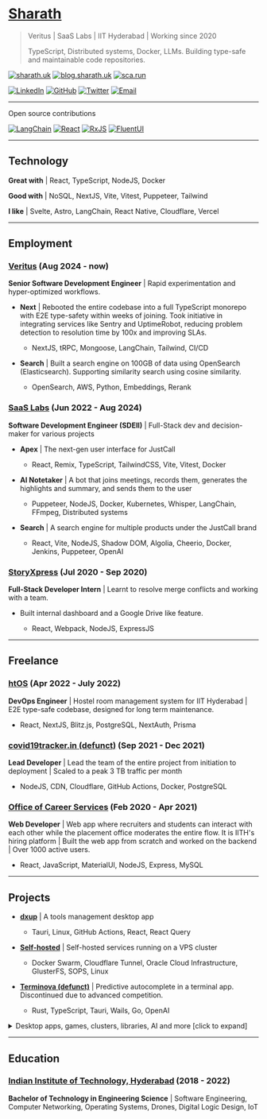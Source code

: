 # [Sharath](https://sharath.uk)

> Veritus | SaaS Labs | IIT Hyderabad | Working since 2020
>
> TypeScript, Distributed systems, Docker, LLMs. Building type-safe and maintainable code repositories.

[![sharath.uk](https://img.shields.io/badge/website-sharath.uk-darkgreen?style=for-the-badge)](https://sharath.uk/)
[![blog.sharath.uk](https://img.shields.io/badge/blog-blog.sharath.uk-white?style=for-the-badge)](https://blog.sharath.uk/)
[![sca.run](https://img.shields.io/badge/void-sca.run-black?style=for-the-badge)](https://www.sca.run/)

[![LinkedIn](https://img.shields.io/badge/LinkedIn-black?style=flat&logo=linkedin&color=black)](https://www.linkedin.com/in/tnfssc/)
[![GitHub](https://img.shields.io/badge/GitHub-black?style=flat&logo=github&color=black)](https://github.com/tnfssc)
[![Twitter](https://img.shields.io/badge/Twitter-black?style=flat&logo=x&color=black)](https://twitter.com/tnfssc)
[![Email](https://img.shields.io/badge/Email-black?style=flat&logo=maildotru&color=black)](mailto:admin@sharath.uk)

---

Open source contributions

[![LangChain](https://img.shields.io/github/stars/langchain-ai/langchainjs?style=for-the-badge&logo=langchain&label=LangChain&color=f5f5f5)](https://github.com/langchain-ai/langchainjs/pull/5637)
[![React](https://img.shields.io/github/stars/facebook/react?style=for-the-badge&logo=react&label=React&color=5dabc0)](https://github.com/facebook/react/pull/30123)
[![RxJS](https://img.shields.io/github/stars/ReactiveX/rxjs?style=for-the-badge&logo=reactivex&label=RxJS&color=purple)](https://github.com/ReactiveX/rxjs/pull/7487)
[![FluentUI](https://img.shields.io/github/stars/microsoft/fluentui?style=for-the-badge&logo=fluentd&label=FluentUI&color=blue)](https://github.com/microsoft/fluentui/pull/31854)

---

## Technology

**Great with** | React, TypeScript, NodeJS, Docker

**Good with** | NoSQL, NextJS, Vite, Vitest, Puppeteer, Tailwind

**I like** | Svelte, Astro, LangChain, React Native, Cloudflare, Vercel

---

## Employment

### [Veritus](https://www.veritus.ai/) (Aug 2024 - now)

**Senior Software Development Engineer** | Rapid experimentation and hyper-optimized workflows.

- **Next** | Rebooted the entire codebase into a full TypeScript monorepo with E2E type-safety within weeks of joining. Took initiative in integrating services like Sentry and UptimeRobot, reducing problem detection to resolution time by 100x and improving SLAs.

  - NextJS, tRPC, Mongoose, LangChain, Tailwind, CI/CD

- **Search** | Built a search engine on 100GB of data using OpenSearch (Elasticsearch). Supporting similarity search using cosine similarity.

  - OpenSearch, AWS, Python, Embeddings, Rerank

### [SaaS Labs](https://www.saaslabs.co/) (Jun 2022 - Aug 2024)

**Software Development Engineer (SDEII)** | Full-Stack dev and decision-maker for various projects

- **Apex** | The next-gen user interface for JustCall

  - React, Remix, TypeScript, TailwindCSS, Vite, Vitest, Docker

- **AI Notetaker** | A bot that joins meetings, records them, generates the highlights and summary, and sends them to the user

  - Puppeteer, NodeJS, Docker, Kubernetes, Whisper, LangChain, FFmpeg, Distributed systems

- **Search** | A search engine for multiple products under the JustCall brand

  - React, Vite, NodeJS, Shadow DOM, Algolia, Cheerio, Docker, Jenkins, Puppeteer, OpenAI

### [StoryXpress](https://storyxpress.co/) (Jul 2020 - Sep 2020)

**Full-Stack Developer Intern** | Learnt to resolve merge conflicts and working with a team.

- Built internal dashboard and a Google Drive like feature.

  - React, Webpack, NodeJS, ExpressJS

---

## Freelance

### [htOS](https://htos-demo.sharath.uk/) (Apr 2022 - July 2022)

**DevOps Engineer** | Hostel room management system for IIT Hyderabad | E2E type-safe codebase, designed for long term maintenance.

- React, NextJS, Blitz.js, PostgreSQL, NextAuth, Prisma

### [covid19tracker.in (defunct)](https://c19-react.pages.dev/) (Sep 2021 - Dec 2021)

**Lead Developer** | Lead the team of the entire project from initiation to deployment | Scaled to a peak 3 TB traffic per month

- NodeJS, CDN, Cloudflare, GitHub Actions, Docker, PostgreSQL

### [Office of Career Services](https://ocs.iith.ac.in/) (Feb 2020 - Apr 2021)

**Web Developer** | Web app where recruiters and students can interact with each other while the placement office moderates the entire flow. It is IITH's hiring platform | Built the web app from scratch and worked on the backend | Over 1000 active users.

- React, JavaScript, MaterialUI, NodeJS, Express, MySQL

---

## Projects

- **[dxup](https://blog.sharath.uk/blog/dxup-announcement/)** | A tools management desktop app

  - Tauri, Linux, GitHub Actions, React, React Query

- **[Self-hosted](https://www.sharath.uk/self-hosted)** | Self-hosted services running on a VPS cluster

  - Docker Swarm, Cloudflare Tunnel, Oracle Cloud Infrastructure, GlusterFS, SOPS, Linux

- **[Terminova (defunct)](https://terminova.dev)** | Predictive autocomplete in a terminal app. Discontinued due to advanced competition.

  - Rust, TypeScript, Tauri, Wails, Go, OpenAI

<details>
  <summary>Desktop apps, games, clusters, libraries, AI and more [click to expand]</summary>

- **[sharath.uk](https://sharath.uk/)** | More than a personal website

  - React, TypeScript, UnoCSS, Vite, Firebase, Turso, SQLite, Drizzle

- **[blog.sharath.uk](https://blog.sharath.uk/)** | Just a blog (with secret knowledge)

  - Astro, TailwindCSS, MDX, React, TypeScript, Cloudflare, Full-text search, Image optimization, Knowledge

- **[neko](https://neko.sharath.uk/)** | Non-sense generator. HTML streaming and slow page layout rendering.

  - LangChain, Deno, HTML

- **[dxup](https://blog.sharath.uk/blog/dxup-announcement/)** | A tools management desktop app

  - Tauri, Linux, GitHub Actions, React, React Query

- **[Youtube summarizer](https://www.sharath.uk/youtube-summarizer)** | Put a link and get a summary of the video

  - Cloudflare Workers, LangChain, Hono, Streams

- **[Ask](https://www.sharath.uk/ask)** | Load LLMs into your browser and ask questions

  - MLC WebLLM, LangChain

- **[URL shortener](https://www.sharath.uk/shortener)** | Shorten long URLs

  - Cloudflare Workers, Turso, SQLite, Drizzle

- **Upload to CDN** | Upload files to a CDN and get a link

  - Cloudflare Workers, Cloudflare R2

- **[Code server](https://github.com/tnfssc/code-server)** | Docker image for VS Code and development tools

  - Docker, asdf, GitHub Actions

- **[Tic Tac Toe Pro](https://t3p.tnfssc.vercel.app/)** | Reimagined Tic Tac Toe with overrides, 8 players, and a massive board.

  - React, TypeScript, TailwindCSS, Vercel

- **[maaybe](https://github.com/tnfssc/maaybe)** | A library that introduces the concept of "maybe" to TypeScript

  - TypeScript, GitHub Actions, NPM, Jest

- **[gai](https://github.com/tnfssc/gai)** | Blazingly fast AI command generator made with Go

  - Go, LangChain, OpenAI, GitHub Actions

- **[sca.run](https://www.sca.run)** | Coming soon

- **[s3.sca.run](https://s3.sca.run)** | Coming soon

</details>

---

## Education

### [Indian Institute of Technology, Hyderabad](https://www.iith.ac.in/) (2018 - 2022)

**Bachelor of Technology in Engineering Science** | Software Engineering, Computer Networking, Operating Systems, Drones, Digital Logic Design, IoT

